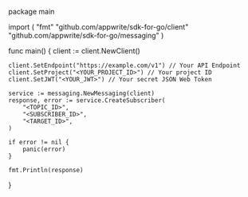 package main

import (
    "fmt"
    "github.com/appwrite/sdk-for-go/client"
    "github.com/appwrite/sdk-for-go/messaging"
)

func main() {
    client := client.NewClient()

    client.SetEndpoint("https://example.com/v1") // Your API Endpoint
    client.SetProject("<YOUR_PROJECT_ID>") // Your project ID
    client.SetJWT("<YOUR_JWT>") // Your secret JSON Web Token

    service := messaging.NewMessaging(client)
    response, error := service.CreateSubscriber(
        "<TOPIC_ID>",
        "<SUBSCRIBER_ID>",
        "<TARGET_ID>",
    )

    if error != nil {
        panic(error)
    }

    fmt.Println(response)
}
